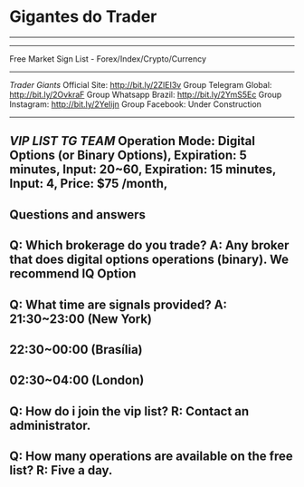 # Gigantes do Trader
--------------------------------------------------------------------------
**********************************************************************
Free Market Sign List - Forex/Index/Crypto/Currency
**********************************************************************
*Trader Giants*
Official Site: http://bit.ly/2ZlEI3v
Group Telegram Global: http://bit.ly/2OvkraF
Group Whatsapp Brazil: http://bit.ly/2YmS5Ec
Group Instagram: http://bit.ly/2YeIijn
Group Facebook: Under Construction
**********************************************************************
*VIP LIST TG TEAM*
Operation Mode: Digital Options (or Binary Options),
Expiration: 5 minutes,
Input: 20~60,
Expiration: 15 minutes,
Input: 4,
Price: $75 /month,
--------------------------------------------------------------------------
Questions and answers
--------------------------------------------------------------------------
Q: Which brokerage do you trade?
A: Any broker that does digital options operations (binary). We recommend IQ Option
--------------------------------------------------------------------------
Q: What time are signals provided?
A: 21:30~23:00 (New York)
--------------------------------------------------------------------------
22:30~00:00 (Brasília)
--------------------------------------------------------------------------
02:30~04:00 (London)
--------------------------------------------------------------------------
Q: How do i join the vip list?
R: Contact an administrator.
--------------------------------------------------------------------------
Q: How many operations are available on the free list?
R: Five a day.
--------------------------------------------------------------------------
